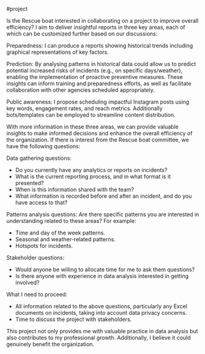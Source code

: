 #project 


Is the Rescue boat interested in collaborating on a project to improve overall efficiency? I aim to deliver insightful reports in three key areas, each of which can be customized further based on our discussions:

Preparedness:
I can produce a reports showing historical trends including graphical representations of key factors.

Prediction:
By analysing patterns in historical data could allow us to predict potential increased risks of incidents (e.g., on specific days/weather), enabling the implementation of proactive preventive measures. These insights can inform training and preparedness efforts, as well as facilitate collaboration with other agencies scheduled appropriately.


Public awareness:
I propose scheduling impactful Instagram posts using key words, engagement rates, and reach metrics.  Additionally bots/templates can be employed to streamline content distribution.

With more information in these three areas, we can provide valuable insights to make informed decisions and enhance the overall efficiency of the organization. If there is interest from the Rescue boat committee, we have the following questions:

Data gathering questions:
- Do you currently have any analytics or reports on incidents?
- What is the current reporting process, and in what format is it presented?
- When is this information shared with the team?
- What information is recorded before and after an incident, and do you have access to that?

Patterns analysis questions:
Are there specific patterns you are interested in understanding related to these areas? For example:

- Time and day of the week patterns.
- Seasonal and weather-related patterns.
- Hotspots for incidents.

Stakeholder questions:
- Would anyone be willing to allocate time for me to ask them questions?
- Is there anyone with experience in data analysis interested in getting involved?

What I need to proceed:
- All information related to the above questions, particularly any Excel documents on incidents, taking into account data privacy concerns.
- Time to discuss the project with stakeholders.

This project not only provides me with valuable practice in data analysis but also contributes to my professional growth. Additionally, I believe it could genuinely benefit the organization.